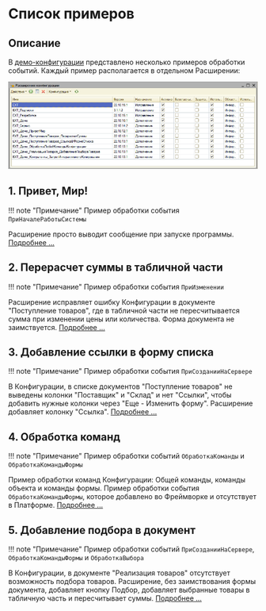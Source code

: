 # Список примеров

## Описание

В [демо-конфигурации](https://github.com/1ext-ru/demo/raw/main/1Cv8.dt.zip) представлено несколько примеров обработки событий. Каждый пример располагается в отдельном Расширении:

![Screenshot](../../img/%D0%A1%D0%BF%D0%B8%D1%81%D0%BE%D0%BA%20%D1%80%D0%B0%D1%81%D1%88%D0%B8%D1%80%D0%B5%D0%BD%D0%B8%D0%B9%20%D0%B2%20%D0%B4%D0%B5%D0%BC%D0%BE.png)

## 1. Привет, Мир!

!!! note "Примечание"
    Пример обработки события `ПриНачалеРаботыСистемы`

Расширение просто выводит сообщение при запуске программы. [Подробнее ...](1.%20%D0%9F%D1%80%D0%B8%D0%B2%D0%B5%D1%82%2C%20%D0%9C%D0%B8%D1%80!.md)

## 2. Перерасчет суммы в табличной части

!!! note "Примечание"
    Пример обработки события `ПриИзменении`

Расширение исправляет ошибку Конфигурации в документе "Поступление товаров", где в табличной части не пересчитывается сумма при изменении цены или количества. Форма документа не заимствуется. [Подробнее ...](2.%20%D0%9F%D0%B5%D1%80%D0%B5%D1%80%D0%B0%D1%81%D1%87%D0%B5%D1%82%20%D0%B2%20%D1%82%D0%B0%D0%B1%D0%BB%D0%B8%D1%87%D0%BD%D0%BE%D0%B9%20%D1%87%D0%B0%D1%81%D1%82%D0%B8%20%D0%B4%D0%BE%D0%BA%D1%83%D0%BC%D0%B5%D0%BD%D1%82%D0%B0.md)

## 3. Добавление ссылки в форму списка

!!! note "Примечание"
    Пример обработки события `ПриСозданииНаСервере`

В Конфигурации, в списке документов "Поступление товаров" не выведены колонки "Поставщик" и "Склад" и нет "Ссылки", чтобы добавить нужные колонки через "Еще - Изменить форму". Расширение добавляет колонку "Ссылка". [Подробнее ...](3.%20%D0%94%D0%BE%D0%B1%D0%B0%D0%B2%D0%BB%D0%B5%D0%BD%D0%B8%D0%B5%20%D1%81%D1%81%D1%8B%D0%BB%D0%BA%D0%B8%20%D0%B2%20%D1%84%D0%BE%D1%80%D0%BC%D1%83%20%D1%81%D0%BF%D0%B8%D1%81%D0%BA%D0%B0.md)

## 4. Обработка команд

!!! note "Примечание"
    Пример обработки событий `ОбработкаКоманды` и `ОбработкаКомандыФормы`

Пример обработки команд Конфигурации: Общей команды, команды объекта и команды формы. Пример обработки события `ОбработкаКомандыФормы`, которое добавлено во Фреймворке и отсутствует в Платформе. [Подробнее ...](4.%20%D0%9E%D0%B1%D1%80%D0%B0%D0%B1%D0%BE%D1%82%D0%BA%D0%B0%20%D0%BA%D0%BE%D0%BC%D0%B0%D0%BD%D0%B4.md)

## 5. Добавление подбора в документ

!!! note "Примечание"
    Пример обработки событий `ПриСозданииНаСервере`, `ОбработкаКомандыФормы` и `ОбработкаВыбора`

В Конфигурации, в документе "Реализация товаров" отсутствует возможность подбора товаров. Расширение, без заимствования формы документа, добавляет кнопку Подбор, добавляет выбранные товары в табличную часть и пересчитывает суммы. [Подробнее ...](5.%20%D0%94%D0%BE%D0%B1%D0%B0%D0%B2%D0%BB%D0%B5%D0%BD%D0%B8%D0%B5%20%D0%BF%D0%BE%D0%B4%D0%B1%D0%BE%D1%80%D0%B0%20%D0%B2%20%D0%B4%D0%BE%D0%BA%D1%83%D0%BC%D0%B5%D0%BD%D1%82.md)
